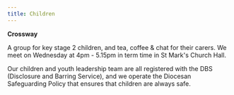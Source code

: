 ```yaml
---
title: Children
---
```

**Crossway**

A group for key stage 2 children, and tea, coffee & chat for their carers. We meet on Wednesday at 4pm - 5.15pm in term time in St Mark's Church Hall.

Our children and youth leadership team are all registered with the DBS (Disclosure and Barring Service), and we operate the Diocesan Safeguarding Policy that ensures that children are always safe.
